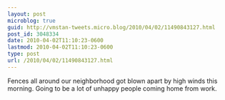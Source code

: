 ```yaml
---
layout: post
microblog: true
guid: http://vmstan-tweets.micro.blog/2010/04/02/11490843127.html
post_id: 3048334
date: 2010-04-02T11:10:23-0600
lastmod: 2010-04-02T11:10:23-0600
type: post
url: /2010/04/02/11490843127.html
---
```

Fences all around our neighborhood got blown apart by high winds this morning. Going to be a lot of unhappy people coming home from work.
